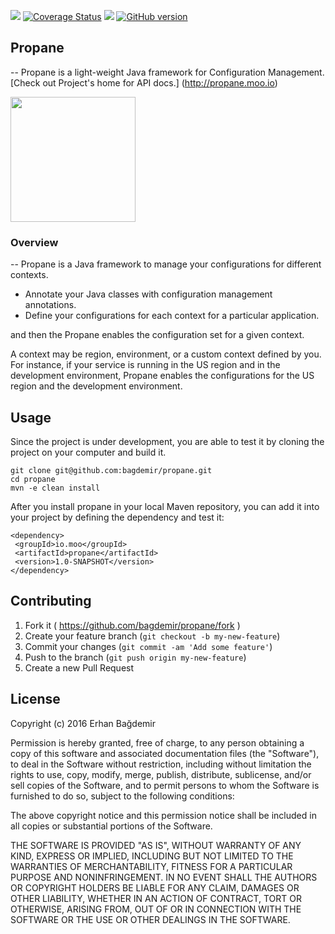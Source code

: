 <img src="https://travis-ci.org/bagdemir/Propane.svg"/> [![Coverage Status](https://coveralls.io/repos/bagdemir/Propane/badge.svg)](https://coveralls.io/r/bagdemir/Propane) <img src="https://img.shields.io/packagist/l/doctrine/orm.svg" /> [![GitHub version](https://badge.fury.io/gh/bagdemir%2Fpropane.svg)](https://badge.fury.io/gh/bagdemir%2Fpropane)


## Propane
--
Propane is a light-weight Java framework for Configuration Management.
[Check out Project's home for API docs.] (http://propane.moo.io)

<img src="http://www.bagdemir.com/img/propane.png" width="200"/>

### Overview
--
Propane is a Java framework to manage your configurations for different contexts. 
- Annotate your Java classes with configuration management annotations. 
- Define your configurations for each context for a particular application. 

and then the Propane enables the configuration set for a given context.
 
A context may be region, environment, or a custom context defined by you. For instance, if your service is running in the US region and in the development environment, Propane enables the configurations for the US region and the development environment.

## Usage

Since the project is under development, you are able to test it by cloning the project on your computer and build it. 

```
git clone git@github.com:bagdemir/propane.git
cd propane
mvn -e clean install
```

After you install propane in your local Maven repository, you can add it into your project by defining the dependency and test it:

```   
<dependency>
 <groupId>io.moo</groupId>
 <artifactId>propane</artifactId>
 <version>1.0-SNAPSHOT</version>
</dependency>
```


## Contributing

1. Fork it ( https://github.com/bagdemir/propane/fork )
2. Create your feature branch (`git checkout -b my-new-feature`)
3. Commit your changes (`git commit -am 'Add some feature'`)
4. Push to the branch (`git push origin my-new-feature`)
5. Create a new Pull Request

## License

Copyright (c) 2016 Erhan Bağdemir

Permission is hereby granted, free of charge, to any person obtaining a copy
of this software and associated documentation files (the "Software"), to deal
in the Software without restriction, including without limitation the rights
to use, copy, modify, merge, publish, distribute, sublicense, and/or sell
copies of the Software, and to permit persons to whom the Software is
furnished to do so, subject to the following conditions:

The above copyright notice and this permission notice shall be included in all
copies or substantial portions of the Software.

THE SOFTWARE IS PROVIDED "AS IS", WITHOUT WARRANTY OF ANY KIND, EXPRESS OR
IMPLIED, INCLUDING BUT NOT LIMITED TO THE WARRANTIES OF MERCHANTABILITY,
FITNESS FOR A PARTICULAR PURPOSE AND NONINFRINGEMENT. IN NO EVENT SHALL THE
AUTHORS OR COPYRIGHT HOLDERS BE LIABLE FOR ANY CLAIM, DAMAGES OR OTHER
LIABILITY, WHETHER IN AN ACTION OF CONTRACT, TORT OR OTHERWISE, ARISING FROM,
OUT OF OR IN CONNECTION WITH THE SOFTWARE OR THE USE OR OTHER DEALINGS IN THE
SOFTWARE.

